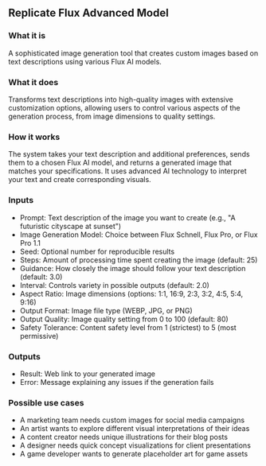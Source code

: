 
## Replicate Flux Advanced Model

### What it is
A sophisticated image generation tool that creates custom images based on text descriptions using various Flux AI models.

### What it does
Transforms text descriptions into high-quality images with extensive customization options, allowing users to control various aspects of the generation process, from image dimensions to quality settings.

### How it works
The system takes your text description and additional preferences, sends them to a chosen Flux AI model, and returns a generated image that matches your specifications. It uses advanced AI technology to interpret your text and create corresponding visuals.

### Inputs
- Prompt: Text description of the image you want to create (e.g., "A futuristic cityscape at sunset")
- Image Generation Model: Choice between Flux Schnell, Flux Pro, or Flux Pro 1.1
- Seed: Optional number for reproducible results
- Steps: Amount of processing time spent creating the image (default: 25)
- Guidance: How closely the image should follow your text description (default: 3.0)
- Interval: Controls variety in possible outputs (default: 2.0)
- Aspect Ratio: Image dimensions (options: 1:1, 16:9, 2:3, 3:2, 4:5, 5:4, 9:16)
- Output Format: Image file type (WEBP, JPG, or PNG)
- Output Quality: Image quality setting from 0 to 100 (default: 80)
- Safety Tolerance: Content safety level from 1 (strictest) to 5 (most permissive)

### Outputs
- Result: Web link to your generated image
- Error: Message explaining any issues if the generation fails

### Possible use cases
- A marketing team needs custom images for social media campaigns
- An artist wants to explore different visual interpretations of their ideas
- A content creator needs unique illustrations for their blog posts
- A designer needs quick concept visualizations for client presentations
- A game developer wants to generate placeholder art for game assets
